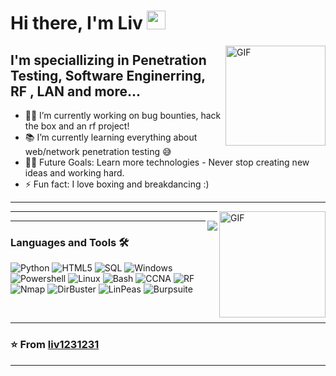 # Hi there, I'm Liv <img width="30px" src="https://media.tenor.com/images/3b388fe03da271d2674faf85eb7c3fcd/tenor.gif" />

<img align="right" alt="GIF" height="160px" src="https://media.giphy.com/media/du3J3cXyzhj75IOgvA/giphy.gif" />

## I'm speciallizing in Penetration Testing, Software Enginerring, RF , LAN and more... 

- 👨‍💻 I’m currently working on bug bounties, hack the box and an rf project!
- 📚 I’m currently learning everything about web/network penetration testing 😅
- 💪🏼 Future Goals: Learn more technologies - Never stop creating new ideas and working hard.
- ⚡ Fun fact: I love boxing and breakdancing :)

---

<img align="right" alt="GIF" height="170px" src="https://media.giphy.com/media/J5B1Y8QZnzXXbLQIBu/giphy.gif" />


---

<img align="right" src="http://estruyf-github.azurewebsites.net/api/VisitorHit?user=Bgstatic&repo=Bgstatic&countColorcountColor&countColor=%237B1E7B"/>

---

### Languages and Tools 🛠 

![Python](http://img.shields.io/badge/-Python-3776AB?style=flat-square&logo=python&logoColor=ffffff)
![HTML5](https://img.shields.io/badge/-HTML5-%23E44D27?style=flat-square&logo=html5&logoColor=ffffff)
![SQL](https://img.shields.io/badge/-SQL-orange)
![Windows](http://img.shields.io/badge/-Windows-0078D6?style=flat-square&logo=windows&logoColor=ffffff)
![Powershell](http://img.shields.io/badge/-Powershell-5391FE?style=flat-square&logo=powershell&logoColor=ffffff)
![Linux](https://img.shields.io/badge/Kali-Linux-brightgreen)
![Bash](https://img.shields.io/badge/-Bash-red)
![CCNA](https://img.shields.io/badge/-CCNA-yellow)
![RF](https://img.shields.io/badge/-RF-blue)
![Nmap](https://img.shields.io/badge/-Nmap-yellowgreen)
![DirBuster](https://img.shields.io/badge/Dir-Buster-lightgrey)
![LinPeas](https://img.shields.io/badge/-LinPeas-green)
![Burpsuite](https://img.shields.io/badge/-Burpsuite-orange)


<br/>

---

### ⭐️ From [liv1231231](https://github.com/liv1231231) ### 

---



